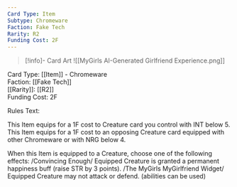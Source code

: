 ```yaml
---
Card Type: Item
Subtype: Chromeware
Faction: Fake Tech
Rarity: R2
Funding Cost: 2F
---
```

> [!info]- Card Art
> ![[MyGirls AI-Generated Girlfriend Experience.png]]

Card Type: [[Item]] - Chromeware  
Faction: [[Fake Tech]]  
[[Rarity]]: [[R2]]  
Funding Cost: 2F  

Rules Text:  

This Item equips for a 1F cost to Creature card you control with INT below 5.
This Item equips for a 1F cost to an opposing Creature card equipped with other Chromeware or with NRG below 4.  

When this Item is equipped to a Creature, choose one of the following effects:
/Convincing Enough/ Equipped Creature is granted a permanent happiness buff (raise STR by 3 points).
/The MyGirls MyGirlfriend Widget/ Equipped Creature may not attack or defend. (abilities can be used)  